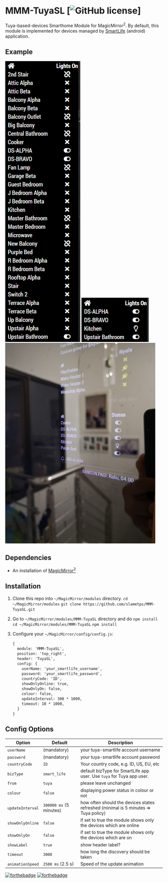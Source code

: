 # MMM-TuyaSL [![GitHub license](https://img.shields.io/badge/license-MIT-blue.svg?style=flat)]

Tuya-based-devices Smarthome Module for MagicMirror<sup>2</sup>. By default, this module is implemented for devices managed by [SmartLife](https://play.google.com/store/apps/details?id=com.tuya.smartlife) (android) application.

## Example

![](others/MMM-TuyaSL-screenshot-01.png)   ![](others/MMM-TuyaSL-screenshot-02.png)   ![](others/MMM-TuyaSL-photo-01.jpg)

## Dependencies

* An installation of [MagicMirror<sup>2</sup>](https://github.com/MichMich/MagicMirror)

## Installation

1. Clone this repo into `~/MagicMirror/modules` directory.
   `cd ~/MagicMirror/modules`
   `git clone https://github.com/slametps/MMM-TuyaSL.git`
2. Go to `~/MagicMirror/modules/MMM-TuyaSL` directory and do `npm install`
   `cd ~/MagicMirror/modules/MMM-TuyaSL`
   `npm install`
3. Configure your `~/MagicMirror/config/config.js`:

    ```
    {
      module: 'MMM-TuyaSL',
      position: 'top_right',
      header: 'TuyaSL',
      config: {
        userName: 'your_smartlife_username',
        password: 'your_smartlife_password',
        countryCode: 'ID',
        showOnlyOnline: true,
        showOnlyOn: false,
        colour: false,
        updateInterval: 300 * 1000,
        timeout: 10 * 1000,
      }
    }
    ```

## Config Options

| **Option** | **Default** | **Description** |
| --- | --- | --- |
| `userName` | (mandatory) | your tuya-smartlife account username |
| `password` | (mandatory) | your tuya-smartlife account password |
| `countryCode` | `ID` | Your country code, e.g. ID, US, EU, etc |
| `bizType` | `smart_life` | default bizType for SmartLife app user. Use `tuya` for Tuya app user. |
| `from` | `tuya` | please leave unchanged |
| `colour` | `false` | displaying power status in colour or not |
| `updateInterval` | `300000 ms` (5 minutes) | how often should the devices states refreshed (minimal is 5 minutes => Tuya policy) |
| `showOnlyOnline` | `false` | if set to true the module shows only the devices which are online |
| `showOnlyOn` | `false` | if set to true the module shows only the devices which are on |
| `showLabel` | `true` | show header label? |
| `timeout` | `3000` | how long the discovery should be taken |
| `animationSpeed` | `2500 ms` (2.5 s) | Speed of the update animation |


[![forthebadge](https://forthebadge.com/images/badges/made-with-javascript.svg)](https://forthebadge.com)
[![forthebadge](https://forthebadge.com/images/badges/built-with-love.svg)](https://forthebadge.com)

